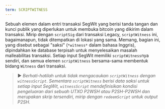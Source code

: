 ```yaml
---
term: SCRIPTWITNESS
---
```


Sebuah elemen dalam entri transaksi SegWit yang berisi tanda tangan dan kunci publik yang diperlukan untuk membuka bitcoin yang dikirim dalam transaksi. Mirip dengan `scriptSig` dari transaksi Legacy, `scriptWitness` ini, bagaimanapun, tidak ditempatkan di lokasi yang sama. Memang, bagian ini, yang disebut sebagai "saksi" (`*witness*` dalam bahasa Inggris), dipindahkan ke database terpisah untuk menyelesaikan masalah malleabilitas transaksi. Setiap input SegWit memiliki `scriptWitness`nya sendiri, dan semua elemen `scriptWitness` bersama-sama membentuk bidang `Witness` dari transaksi.

> ► *Berhati-hatilah untuk tidak mengacaukan `scriptWitness` dengan `witnessScript`. Sementara `scriptWitness` berisi data saksi untuk setiap input SegWit, `witnessScript` mendefinisikan kondisi pengeluaran dari sebuah UTXO P2WSH atau P2SH-P2WSH dan merupakan skrip tersendiri, mirip dengan `redeemScript` untuk output P2SH.*